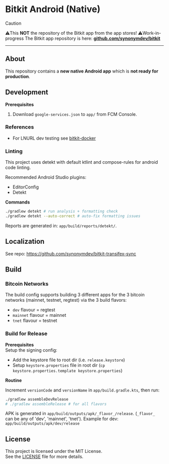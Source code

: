 # Bitkit Android (Native)

> [!CAUTION]
> ⚠️This **NOT** the repository of the Bitkit app from the app stores!
> ⚠️Work-in-progress
> The Bitkit app repository is here: **[github.com/synonymdev/bitkit](https://github.com/synonymdev/bitkit)**

---

## About

This repository contains a **new native Android app** which is **not ready for production**.

## Development

**Prerequisites**  
1. Download `google-services.json` to `app/` from FCM Console.

### References

- For LNURL dev testing see [bitkit-docker](https://github.com/ovitrif/bitkit-docker)

### Linting

This project uses detekt with default ktlint and compose-rules for android code linting.

Recommended Android Studio plugins:
- EditorConfig
- Detekt

**Commands** 
```sh
./gradlew detekt # run analysis + formatting check
./gradlew detekt --auto-correct # auto-fix formatting issues
```
Reports are generated in: `app/build/reports/detekt/`.

## Localization
See repo: https://github.com/synonymdev/bitkit-transifex-sync

## Build

### Bitcoin Networks
The build config supports building 3 different apps for the 3 bitcoin networks (mainnet, testnet, regtest) via the 3 build flavors:
- `dev` flavour = regtest
- `mainnet` flavour = mainnet
- `tnet` flavour = testnet

### Build for Release

**Prerequisites**  
Setup the signing config:
- Add the keystore file to root dir (i.e. `release.keystore`)
- Setup `keystore.properties` file in root dir (`cp keystore.properties.template keystore.properties`)

**Routine**

Increment `versionCode` and `versionName` in `app/build.gradle.kts`, then run:
```sh
./gradlew assembleDevRelease
# ./gradlew assembleRelease # for all flavors
```

APK is generated in `app/build/outputs/apk/_flavor_/release`. (`_flavor_` can be any of 'dev', 'mainnet', 'tnet').
Example for dev: `app/build/outputs/apk/dev/release`

## License

This project is licensed under the MIT License.  
See the [LICENSE](./LICENSE) file for more details.
